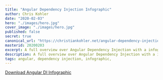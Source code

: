 ```yaml
---
title: "Angular Dependency Injection Infographic"
author: Chris Kohler
date: "2020-02-03"
hero: "./images/hero.jpg"
cover_image: "./images/hero.jpg"
published: false
secret: true
canonical_url: "https://christiankohler.net/angular-dependency-injection-infographic"
masterid: 20200203
excerpt: A full overview over Angular Dependency Injection with a infographic.
description: A full overview over Angular Dependency Injection with a infographic.
tags: angular, dependency injection, infographic,
---
```


[Download Angular DI Infographic](./angular-di-infographic.pdf)
